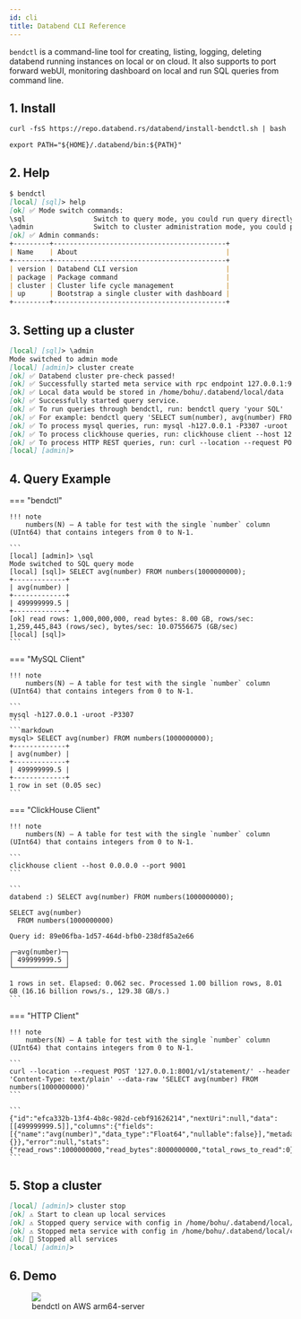 ```yaml
---
id: cli
title: Databend CLI Reference
---
```


`bendctl` is a command-line tool for creating, listing, logging,
deleting databend running instances on local or on cloud.
It also supports to port forward webUI, monitoring dashboard on local and run SQL queries from command line.


## 1. Install

```markdown
curl -fsS https://repo.databend.rs/databend/install-bendctl.sh | bash
```

```markdown
export PATH="${HOME}/.databend/bin:${PATH}"
```

## 2. Help

```markdown
$ bendctl
[local] [sql]> help
[ok] ✅ Mode switch commands:
\sql                 Switch to query mode, you could run query directly under this mode
\admin               Switch to cluster administration mode, you could profile/view/update databend cluster
[ok] ✅ Admin commands:
+---------+-------------------------------------------+
| Name    | About                                     |
+---------+-------------------------------------------+
| version | Databend CLI version                      |
| package | Package command                           |
| cluster | Cluster life cycle management             |
| up      | Bootstrap a single cluster with dashboard |
+---------+-------------------------------------------+
```

## 3. Setting up a cluster

```markdown
[local] [sql]> \admin
Mode switched to admin mode
[local] [admin]> cluster create
[ok] ✅ Databend cluster pre-check passed!
[ok] ✅ Successfully started meta service with rpc endpoint 127.0.0.1:9191
[ok] ✅ Local data would be stored in /home/bohu/.databend/local/data
[ok] ✅ Successfully started query service.
[ok] ✅ To run queries through bendctl, run: bendctl query 'your SQL'
[ok] ✅ For example: bendctl query 'SELECT sum(number), avg(number) FROM numbers(100)'
[ok] ✅ To process mysql queries, run: mysql -h127.0.0.1 -P3307 -uroot
[ok] ✅ To process clickhouse queries, run: clickhouse client --host 127.0.0.1 --port 9000 --user root
[ok] ✅ To process HTTP REST queries, run: curl --location --request POST '127.0.0.1:24974/v1/statement/' --header 'Content-Type: text/plain' --data-raw 'your SQL'
[local] [admin]> 
```

## 4. Query Example

=== "bendctl"

    !!! note
        numbers(N) – A table for test with the single `number` column (UInt64) that contains integers from 0 to N-1.

    ```
    [local] [admin]> \sql
    Mode switched to SQL query mode
    [local] [sql]> SELECT avg(number) FROM numbers(1000000000);
    +-------------+
    | avg(number) |
    +-------------+
    | 499999999.5 |
    +-------------+
    [ok] read rows: 1,000,000,000, read bytes: 8.00 GB, rows/sec: 1,259,445,843 (rows/sec), bytes/sec: 10.07556675 (GB/sec)
    [local] [sql]>
    ```

=== "MySQL Client"

    !!! note
        numbers(N) – A table for test with the single `number` column (UInt64) that contains integers from 0 to N-1.

    ```
    mysql -h127.0.0.1 -uroot -P3307
    ```
    ```markdown
    mysql> SELECT avg(number) FROM numbers(1000000000);
    +-------------+
    | avg(number) |
    +-------------+
    | 499999999.5 |
    +-------------+
    1 row in set (0.05 sec)
    ```

=== "ClickHouse Client"

    !!! note
        numbers(N) – A table for test with the single `number` column (UInt64) that contains integers from 0 to N-1.

    ```
    clickhouse client --host 0.0.0.0 --port 9001
    ```

    ```
    databend :) SELECT avg(number) FROM numbers(1000000000);

    SELECT avg(number)
      FROM numbers(1000000000)

    Query id: 89e06fba-1d57-464d-bfb0-238df85a2e66

    ┌─avg(number)─┐
    │ 499999999.5 │
    └─────────────┘

    1 rows in set. Elapsed: 0.062 sec. Processed 1.00 billion rows, 8.01 GB (16.16 billion rows/s., 129.38 GB/s.)
    ```

=== "HTTP Client"

    !!! note
        numbers(N) – A table for test with the single `number` column (UInt64) that contains integers from 0 to N-1.

    ```
    curl --location --request POST '127.0.0.1:8001/v1/statement/' --header 'Content-Type: text/plain' --data-raw 'SELECT avg(number) FROM numbers(1000000000)'
    ```

    ```
    {"id":"efca332b-13f4-4b8c-982d-cebf91626214","nextUri":null,"data":[[499999999.5]],"columns":{"fields":[{"name":"avg(number)","data_type":"Float64","nullable":false}],"metadata":{}},"error":null,"stats":{"read_rows":1000000000,"read_bytes":8000000000,"total_rows_to_read":0}}
    ```

## 5. Stop a cluster

```markdown
[local] [admin]> cluster stop
[ok] ⚠ Start to clean up local services
[ok] ⚠ Stopped query service with config in /home/bohu/.databend/local/configs/local/query_config_0.yaml
[ok] ⚠ Stopped meta service with config in /home/bohu/.databend/local/configs/local/meta_config_0.yaml
[ok] 🚀 Stopped all services
[local] [admin]> 
```

## 6. Demo

<figure>
  <img src="https://datafuse-1253727613.cos.ap-hongkong.myqcloud.com/bendctl-how-to-use.gif"/>
  <figcaption>bendctl on AWS arm64-server</figcaption>
</figure>

